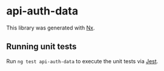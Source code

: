 # api-auth-data

This library was generated with [Nx](https://nx.dev).

## Running unit tests

Run `ng test api-auth-data` to execute the unit tests via [Jest](https://jestjs.io).
